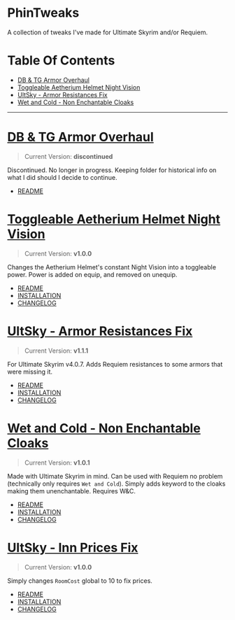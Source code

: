 # PhinTweaks

A collection of tweaks I've made for Ultimate Skyrim and/or Requiem. 

# Table Of Contents

<!-- TOC -->

- [DB & TG Armor Overhaul](#db--tg-armor-overhaul)
- [Toggleable Aetherium Helmet Night Vision](#toggleable-aetherium-helmet-night-vision)
- [UltSky - Armor Resistances Fix](#ultsky---armor-resistances-fix)
- [Wet and Cold - Non Enchantable Cloaks](#wet-and-cold---non-enchantable-cloaks)

<!-- /TOC -->

___

# [DB & TG Armor Overhaul](https://github.com/phinocio/phintweaks/tree/master/DB%20%26%20TG%20Armor%20Overhaul)

> Current Version: **discontinued**

Discontinued. No longer in progress. Keeping folder for historical info on what I did should I decide to continue.

- [README](https://github.com/phinocio/phintweaks/blob/master/DB%20%26%20TG%20Armor%20Overhaul/README.md)

# [Toggleable Aetherium Helmet Night Vision](https://github.com/phinocio/phintweaks/tree/master/Toggleable%20Aetherium%20Helmet%20Night%20Vision)

> Current Version: **v1.0.0**

Changes the Aetherium Helmet's constant Night Vision into a toggleable power. Power is added on equip, and removed on unequip.

- [README](https://github.com/phinocio/phintweaks/blob/master/Toggleable%20Aetherium%20Helmet%20Night%20Vision/README.md)
- [INSTALLATION](https://github.com/phinocio/phintweaks/blob/master/Toggleable%20Aetherium%20Helmet%20Night%20Vision/README.md#installation)
- [CHANGELOG](https://github.com/phinocio/phintweaks/blob/master/Toggleable%20Aetherium%20Helmet%20Night%20Vision/CHANGELOG.md)


# [UltSky - Armor Resistances Fix](https://github.com/phinocio/phintweaks/tree/master/UltSky%20-%20Armor%20Resistances%20Fix)

> Current Version: **v1.1.1**

For Ultimate Skyrim v4.0.7. Adds Requiem resistances to some armors that were missing it.

- [README](https://github.com/phinocio/phintweaks/blob/master/UltSky%20-%20Armor%20Resistances%20Fix/README.md)
- [INSTALLATION](https://github.com/phinocio/phintweaks/blob/master/UltSky%20-%20Armor%20Resistances%20Fix/README.md#installation)
- [CHANGELOG](https://github.com/phinocio/phintweaks/blob/master/UltSky%20-%20Armor%20Resistances%20Fix/CHANGELOG.md)

# [Wet and Cold - Non Enchantable Cloaks](https://github.com/phinocio/phintweaks/tree/master/Wet%20and%20Cold%20-%20Non%20Enchantable%20Cloaks)

> Current Version: **v1.0.1**

Made with Ultimate Skyrim in mind. Can be used with Requiem no problem (technically only requires `Wet and Cold`). Simply adds keyword to the cloaks making them unenchantable. Requires W&C.

- [README](https://github.com/phinocio/phintweaks/blob/master/Wet%20and%20Cold%20-%20Non%20Enchantable%20Cloaks/README.md)
- [INSTALLATION](https://github.com/phinocio/phintweaks/blob/master/Wet%20and%20Cold%20-%20Non%20Enchantable%20Cloaks/README.md#installation)
- [CHANGELOG](https://github.com/phinocio/phintweaks/blob/master/Wet%20and%20Cold%20-%20Non%20Enchantable%20Cloaks/CHANGELOG.md)

# [UltSky - Inn Prices Fix](https://github.com/phinocio/phintweaks/tree/master/Wet%20and%20Cold%20-%20Non%20Enchantable%20Cloaks)

> Current Version: **v1.0.0**

Simply changes `RoomCost` global to 10 to fix prices.

- [README](https://github.com/phinocio/phintweaks/blob/master/UltSky%20-%20Inn%20Prices%20Fix/README.md)
- [INSTALLATION](https://github.com/phinocio/phintweaks/blob/master/UltSky%20-%20Inn%20Prices%20Fix/README.md#installation)
- [CHANGELOG](https://github.com/phinocio/phintweaks/blob/master/UltSky%20-%20Inn%20Prices%20Fix/CHANGELOG.md)
